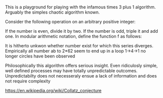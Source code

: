 This is a playground for playing with the infamous times 3 plus 1 algorithm. Arguably the simples chaotic algorithm known.

Consider the following operation on an arbitrary positive integer:

If the number is even, divide it by two.
If the number is odd, triple it and add one.
In modular arithmetic notation, define the function f as follows:

It is hitherto unkwon whether number exist for which this series diverges. Empirically all number ab to 2*62 seem to end up in a loop 
1->4->1 no longer circles have been observed

Philosophically this algorithm offers serious insight. Even ridiculosly simple, well defined processes may have totally unpredictable outcomes. Unpredictabilty does not necesseraly  ensue a lack of information and does not require complexity

https://en.wikipedia.org/wiki/Collatz_conjecture
